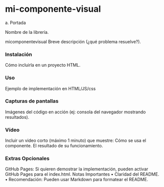 # mi-componente-visual
a. Portada

Nombre de la librería.

micomponentevisual
Breve descripción (¿qué problema resuelve?).
### Instalación
Cómo incluirla en un proyecto HTML.
### Uso
Ejemplo de implementación en HTML/JS/css
### Capturas de pantallas
Imágenes del código en acción (ej: consola del navegador mostrando resultados).
### Vídeo
Incluir un video corto (máximo 1 minuto) que muestre:
Cómo se usa el componente.
 El resultado de su funcionamiento.
### Extras Opcionales
GitHub Pages: Si quieren demostrar la implementación, pueden activar GitHub Pages para el index.html.
Notas Importantes
•    Claridad del README.
•    Recomendación: Pueden usar  Markdown para formatear el README.
